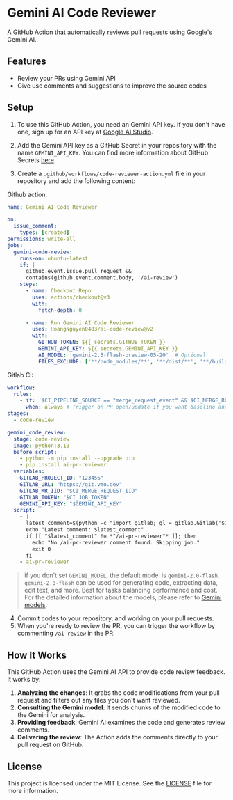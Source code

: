 # Gemini AI Code Reviewer

A GitHub Action that automatically reviews pull requests using Google's Gemini AI.

## Features

- Review your PRs using Gemini API
- Give use comments and suggestions to improve the source codes

## Setup

1. To use this GitHub Action, you need an Gemini API key. If you don't have one, sign up for an API key
   at [Google AI Studio](https://makersuite.google.com/app/apikey).

2. Add the Gemini API key as a GitHub Secret in your repository with the name `GEMINI_API_KEY`. You can find more
   information about GitHub Secrets [here](https://docs.github.com/en/actions/reference/encrypted-secrets).

3. Create a `.github/workflows/code-reviewer-action.yml` file in your repository and add the following content:

Github action:

```yaml
name: Gemini AI Code Reviewer

on:
  issue_comment:
    types: [created]
permissions: write-all
jobs:
  gemini-code-review:
    runs-on: ubuntu-latest
    if: |
      github.event.issue.pull_request &&
      contains(github.event.comment.body, '/ai-review')
    steps:
      - name: Checkout Repo
        uses: actions/checkout@v3
        with:
          fetch-depth: 0

      - name: Run Gemini AI Code Reviewer
        uses: HoangNguyen0403/ai-code-review@v2
        with:
          GITHUB_TOKEN: ${{ secrets.GITHUB_TOKEN }}
          GEMINI_API_KEY: ${{ secrets.GEMINI_API_KEY }}
          AI_MODEL: 'gemini-2.5-flash-preview-05-20'  # Optional
          FILES_EXCLUDE: ['**/node_modules/**', '**/dist/**', '**/build/**'] # Optional
```

Gitlab CI:

```yaml
workflow:
  rules:
    - if: '$CI_PIPELINE_SOURCE == "merge_request_event" && $CI_MERGE_REQUEST_EVENT_TYPE == "opened"' # Or synchronize etc.
      when: always # Trigger on PR open/update if you want baseline analysis
stages:
  - code-review

gemini_code_review:
  stage: code-review
  image: python:3.10
  before_script:
    - python -m pip install --upgrade pip
    - pip install ai-pr-reviewer
  variables:
    GITLAB_PROJECT_ID: "123456"
    GITLAB_URL: "https://git.vmo.dev"
    GITLAB_MR_IID: "$CI_MERGE_REQUEST_IID"
    GITLAB_TOKEN: "$CI_JOB_TOKEN"
    GEMINI_API_KEY: "$GEMINI_API_KEY"
  script:
    - |
      latest_comment=$(python -c "import gitlab; gl = gitlab.Gitlab('$GITLAB_URL', private_token='$GITLAB_TOKEN'); mr = gl.projects.get($CI_PROJECT_ID).mergerequests.get($CI_MERGE_REQUEST_IID); notes = mr.notes.list(order_by='created_at', sort='desc'); print(notes[0].body if notes else '')")
      echo "Latest comment: $latest_comment"
      if [[ "$latest_comment" != *"/ai-pr-reviewer"* ]]; then
        echo "No /ai-pr-reviewer comment found. Skipping job."
        exit 0
      fi
    - ai-pr-reviewer
```

> if you don't set `GEMINI_MODEL`, the default model is `gemini-2.0-flash`. `gemini-2.0-flash` can be used for generating code, extracting data, edit text, and more. Best for tasks balancing performance and cost. For the detailed information about the models, please refer to [Gemini models](https://ai.google.dev/gemini-api/docs/models/gemini).

4. Commit codes to your repository, and working on your pull requests.
5. When you're ready to review the PR, you can trigger the workflow by commenting `/ai-review` in the PR.

## How It Works

This GitHub Action uses the Gemini AI API to provide code review feedback. It works by:

1. **Analyzing the changes**: It grabs the code modifications from your pull request and filters out any files you don't want reviewed.
2. **Consulting the Gemini model**: It sends chunks of the modified code to the Gemini for analysis.
3. **Providing feedback**: Gemini AI examines the code and generates review comments.
4. **Delivering the review**: The Action adds the comments directly to your pull request on GitHub.

## License

This project is licensed under the MIT License. See the [LICENSE](LICENSE) file for more information.
